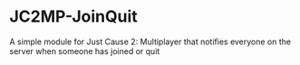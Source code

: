 JC2MP-JoinQuit
==============

A simple module for Just Cause 2: Multiplayer that notifies everyone on the server when someone has joined or quit
